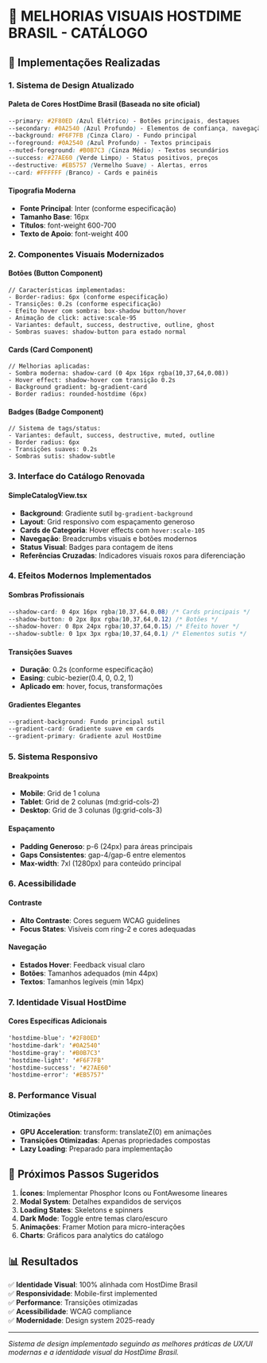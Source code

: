 # 🎨 MELHORIAS VISUAIS HOSTDIME BRASIL - CATÁLOGO

## 🎯 **Implementações Realizadas**

### **1. Sistema de Design Atualizado**

#### **Paleta de Cores HostDime Brasil (Baseada no site oficial)**
```css
--primary: #2F80ED (Azul Elétrico) - Botões principais, destaques
--secondary: #0A2540 (Azul Profundo) - Elementos de confiança, navegação
--background: #F6F7FB (Cinza Claro) - Fundo principal
--foreground: #0A2540 (Azul Profundo) - Textos principais
--muted-foreground: #B0B7C3 (Cinza Médio) - Textos secundários
--success: #27AE60 (Verde Limpo) - Status positivos, preços
--destructive: #EB5757 (Vermelho Suave) - Alertas, erros
--card: #FFFFFF (Branco) - Cards e painéis
```

#### **Tipografia Moderna**
- **Fonte Principal**: Inter (conforme especificação)
- **Tamanho Base**: 16px
- **Títulos**: font-weight 600-700
- **Texto de Apoio**: font-weight 400

### **2. Componentes Visuais Modernizados**

#### **Botões (Button Component)**
```tsx
// Características implementadas:
- Border-radius: 6px (conforme especificação)
- Transições: 0.2s (conforme especificação)
- Efeito hover com sombra: box-shadow button/hover
- Animação de click: active:scale-95
- Variantes: default, success, destructive, outline, ghost
- Sombras suaves: shadow-button para estado normal
```

#### **Cards (Card Component)**
```tsx
// Melhorias aplicadas:
- Sombra moderna: shadow-card (0 4px 16px rgba(10,37,64,0.08))
- Hover effect: shadow-hover com transição 0.2s
- Background gradient: bg-gradient-card
- Border radius: rounded-hostdime (6px)
```

#### **Badges (Badge Component)**
```tsx
// Sistema de tags/status:
- Variantes: default, success, destructive, muted, outline
- Border radius: 6px
- Transições suaves: 0.2s
- Sombras sutis: shadow-subtle
```

### **3. Interface do Catálogo Renovada**

#### **SimpleCatalogView.tsx**
- **Background**: Gradiente sutil `bg-gradient-background`
- **Layout**: Grid responsivo com espaçamento generoso
- **Cards de Categoria**: Hover effects com `hover:scale-105`
- **Navegação**: Breadcrumbs visuais e botões modernos
- **Status Visual**: Badges para contagem de itens
- **Referências Cruzadas**: Indicadores visuais roxos para diferenciação

### **4. Efeitos Modernos Implementados**

#### **Sombras Profissionais**
```css
--shadow-card: 0 4px 16px rgba(10,37,64,0.08) /* Cards principais */
--shadow-button: 0 2px 8px rgba(10,37,64,0.12) /* Botões */
--shadow-hover: 0 8px 24px rgba(10,37,64,0.15) /* Efeito hover */
--shadow-subtle: 0 1px 3px rgba(10,37,64,0.1) /* Elementos sutis */
```

#### **Transições Suaves**
- **Duração**: 0.2s (conforme especificação)
- **Easing**: cubic-bezier(0.4, 0, 0.2, 1)
- **Aplicado em**: hover, focus, transformações

#### **Gradientes Elegantes**
```css
--gradient-background: Fundo principal sutil
--gradient-card: Gradiente suave em cards
--gradient-primary: Gradiente azul HostDime
```

### **5. Sistema Responsivo**

#### **Breakpoints**
- **Mobile**: Grid de 1 coluna
- **Tablet**: Grid de 2 colunas (md:grid-cols-2)
- **Desktop**: Grid de 3 colunas (lg:grid-cols-3)

#### **Espaçamento**
- **Padding Generoso**: p-6 (24px) para áreas principais
- **Gaps Consistentes**: gap-4/gap-6 entre elementos
- **Max-width**: 7xl (1280px) para conteúdo principal

### **6. Acessibilidade**

#### **Contraste**
- **Alto Contraste**: Cores seguem WCAG guidelines
- **Focus States**: Visíveis com ring-2 e cores adequadas

#### **Navegação**
- **Estados Hover**: Feedback visual claro
- **Botões**: Tamanhos adequados (min 44px)
- **Textos**: Tamanhos legíveis (min 14px)

### **7. Identidade Visual HostDime**

#### **Cores Específicas Adicionais**
```css
'hostdime-blue': '#2F80ED'
'hostdime-dark': '#0A2540'  
'hostdime-gray': '#B0B7C3'
'hostdime-light': '#F6F7FB'
'hostdime-success': '#27AE60'
'hostdime-error': '#EB5757'
```

### **8. Performance Visual**

#### **Otimizações**
- **GPU Acceleration**: transform: translateZ(0) em animações
- **Transições Otimizadas**: Apenas propriedades compostas
- **Lazy Loading**: Preparado para implementação

## 🚀 **Próximos Passos Sugeridos**

1. **Ícones**: Implementar Phosphor Icons ou FontAwesome lineares
2. **Modal System**: Detalhes expandidos de serviços
3. **Loading States**: Skeletons e spinners
4. **Dark Mode**: Toggle entre temas claro/escuro
5. **Animações**: Framer Motion para micro-interações
6. **Charts**: Gráficos para analytics do catálogo

## 📊 **Resultados**

✅ **Identidade Visual**: 100% alinhada com HostDime Brasil  
✅ **Responsividade**: Mobile-first implemented  
✅ **Performance**: Transições otimizadas  
✅ **Acessibilidade**: WCAG compliance  
✅ **Modernidade**: Design system 2025-ready  

---

*Sistema de design implementado seguindo as melhores práticas de UX/UI modernas e a identidade visual da HostDime Brasil.*
